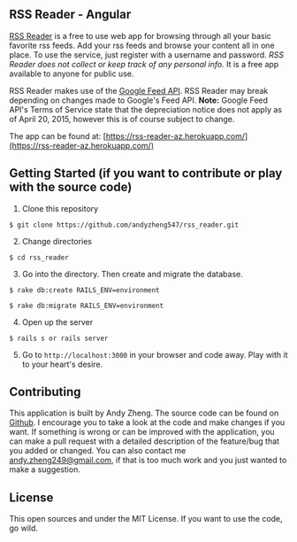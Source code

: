 ## RSS Reader - Angular

[RSS Reader](https://rss-reader-az.herokuapp.com/) is a free to use web app for browsing through all your basic favorite rss feeds. Add your rss feeds and browse your content all in one place. To use the service, just register with a username and password. _RSS Reader does not collect or keep track of any personal info._ It is a free app available to anyone for public use.

RSS Reader makes use of the [Google Feed API](https://developers.google.com/feed "Google Feed API"). RSS Reader may break depending on changes made to Google's Feed API. __Note:__ Google Feed API's Terms of Service state that the depreciation notice does not apply as of April 20, 2015, however this is of course subject to change.

The app can be found at: [https://rss-reader-az.herokuapp.com/](https://rss-reader-az.herokuapp.com/)

## Getting Started (if you want to contribute or play with the source code)

1. Clone this repository

`$ git clone https://github.com/andyzheng547/rss_reader.git`

2. Change directories

`$ cd rss_reader`

3. Go into the directory. Then create and migrate the database.

```
$ rake db:create RAILS_ENV=environment

$ rake db:migrate RAILS_ENV=environment
 ```

4. Open up the server

`$ rails s or rails server`

5. Go to `http://localhost:3000` in your browser and code away. Play with it to your heart's desire.

## Contributing

This application is built by Andy Zheng. The source code can be found on [Github](https://github.com/andyzheng547/rss_reader). I encourage you to take a look at the code and make changes if you want. If something is wrong or can be improved with the application, you can make a pull request with a detailed description of the feature/bug that you added or changed. You can also contact me [andy.zheng249@gmail.com](mailto:andy.zheng249@gmail.com), if that is too much work and you just wanted to make a suggestion.

## License

This open sources and under the MIT License. If you want to use the code, go wild.
